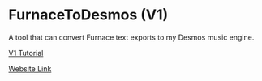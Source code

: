 # FurnaceToDesmos (V1)
A tool that can convert Furnace text exports to my Desmos music engine.

[V1 Tutorial]()

[Website Link](https://sites.google.com/view/obsidiansnow/home/members/snapdev643/furnace-to-desmos)
